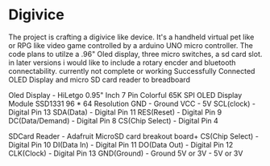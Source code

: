 # Digivice
The project is crafting a digivice like device. 
It's a handheld virtual pet like or RPG like video game controlled by a arduino UNO micro controller.
The code plans to utilze a .96" Oled display, three micro switches, a sd card slot. 
in later versions i would like to include a rotary encder and bluetooth connectability. 
currently not complete or working
Successfully Connected OLED Display and micro SD card reader to breadboard

Oled Display - HiLetgo 0.95" Inch 7 Pin Colorful 65K SPI OLED Display Module SSD1331 96 * 64 Resolution
  GND - Ground
  VCC - 5V
  SCL(clock) - Digital Pin 13
  SDA(Data) - Digital Pin 11
  RES(Reset) - Digital Pin 9
  DC(Data/Demand) - Digital Pin 8
  CS(Chip Select) - Digital Pin 4

SDCard Reader - Adafruit MicroSD card breakout board+
  CS(Chip Select) - Digital Pin 10
  DI(Data In) - Digital Pin 11
  DO(Data Out) - Digital Pin 12
  CLK(Clock) - Digital Pin 13
  GND(Ground) - Ground
  5V or 3V - 5V or 3V
